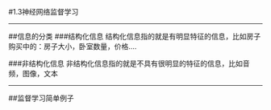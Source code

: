 #1.3神经网络监督学习

---
##信息的分类
###结构化信息
结构化信息指的就是有明显特征的信息，比如房子购买中的：房子大小，卧室数量，价格....

###非结构化信息
非结构化信息指的就是不具有很明显的特征的信息，比如音频，图像，文本

---
##监督学习简单例子
